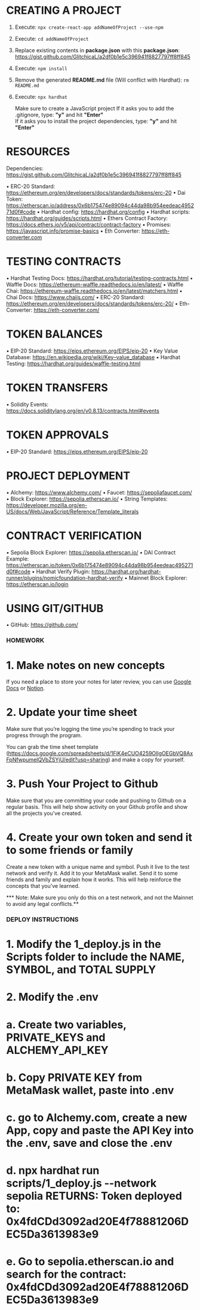 # CREATING A PROJECT
1. Execute: `npx create-react-app addNameOfProject --use-npm`
2. Execute: `cd addNameOfProject`
3. Replace existing contents in **package.json** with this **package.json**: https://gist.github.com/GlitchicaL/a2df0b1e5c396941f8827797ff8ff845
4. Execute: `npm install`
5. Remove the generated **README.md** file (Will conflict with Hardhat): `rm README.md`
6. Execute: `npx hardhat`
    
    Make sure to create a JavaScript project
    If it asks you to add the .gitignore, type: **"y"** and hit **"Enter"**    
    If it asks you to install the project dependencies, type: **"y"** and hit **"Enter"**

# RESOURCES
Dependencies:
https://gist.github.com/GlitchicaL/a2df0b1e5c396941f8827797ff8ff845

• ERC-20 Standard: https://ethereum.org/en/developers/docs/standards/tokens/erc-20
• Dai Token: https://etherscan.io/address/0x6b175474e89094c44da98b954eedeac495271d0f#code
• Hardhat config: https://hardhat.org/config
• Hardhat scripts: https://hardhat.org/guides/scripts.html
• Ethers Contract Factory: https://docs.ethers.io/v5/api/contract/contract-factory
• Promises: https://javascript.info/promise-basics
• Eth Converter: https://eth-converter.com

# TESTING CONTRACTS
• Hardhat Testing Docs: https://hardhat.org/tutorial/testing-contracts.html
• Waffle Docs: https://ethereum-waffle.readthedocs.io/en/latest/
• Waffle Chai: https://ethereum-waffle.readthedocs.io/en/latest/matchers.html
• Chai Docs: https://www.chaijs.com/
• ERC-20 Standard: https://ethereum.org/en/developers/docs/standards/tokens/erc-20/
• Eth-Converter: https://eth-converter.com/

# TOKEN BALANCES
• EIP-20 Standard: https://eips.ethereum.org/EIPS/eip-20
• Key Value Database: https://en.wikipedia.org/wiki/Key–value_database
• Hardhat Testing: https://hardhat.org/guides/waffle-testing.html

# TOKEN TRANSFERS
• Solidity Events: https://docs.soliditylang.org/en/v0.8.13/contracts.html#events

# TOKEN APPROVALS
• EIP-20 Standard: https://eips.ethereum.org/EIPS/eip-20

# PROJECT DEPLOYMENT
• Alchemy: https://www.alchemy.com/
• Faucet: https://sepoliafaucet.com/
• Block Explorer: https://sepolia.etherscan.io/
• String Templates: https://developer.mozilla.org/en-US/docs/Web/JavaScript/Reference/Template_literals

# CONTRACT VERIFICATION
• Sepolia Block Explorer: https://sepolia.etherscan.io/
• DAI Contract Example: https://etherscan.io/token/0x6b175474e89094c44da98b954eedeac495271d0f#code
• Hardhat Verify Plugin: https://hardhat.org/hardhat-runner/plugins/nomicfoundation-hardhat-verify
• Mainnet Block Explorer: https://etherscan.io/login

# USING GIT/GITHUB
• GitHub: https://github.com/


### HOMEWORK ###
# 1. Make notes on new concepts
If you need a place to store your notes for later review, you can use [Google Docs](https://docs.google.com/) or [Notion](https://www.notion.so/).

# 2. Update your time sheet
Make sure that you’re logging the time you’re spending to track your progress through the program.

You can grab the time sheet template (https://docs.google.com/spreadsheets/d/1FiK4eCUO4259OIlgOEGbVQ8AxFpNfwpumeIQVbZSYjU/edit?usp=sharing) and make a copy for yourself.

# 3. Push Your Project to Github
Make sure that you are committing your code and pushing to Github on a regular basis. This will help show activity on your Github profile and show all the projects you’ve created.

# 4. Create your own token and send it to some friends or family
Create a new token with a unique name and symbol. Push it live to the test network and verify it. Add it to your MetaMask wallet. Send it to some friends and family and explain how it works. This will help reinforce the concepts that you’ve learned.

*** Note: Make sure you only do this on a test network, and not the Mainnet to avoid any legal conflicts.**


### DEPLOY INSTRUCTIONS
# 1. Modify the 1_deploy.js in the Scripts folder to include the NAME, SYMBOL, and TOTAL SUPPLY
# 2. Modify the .env 
# a. Create two variables, PRIVATE_KEYS and ALCHEMY_API_KEY
# b. Copy PRIVATE KEY from MetaMask wallet, paste into .env
# c. go to Alchemy.com, create a new App, copy and paste the API Key into the .env, save and close the .env
# d. npx hardhat run scripts/1_deploy.js --network sepolia RETURNS: Token deployed to: 0x4fdCDd3092ad20E4f78881206DEC5Da3613983e9
# e. Go to sepolia.etherscan.io and search for the contract: 0x4fdCDd3092ad20E4f78881206DEC5Da3613983e9